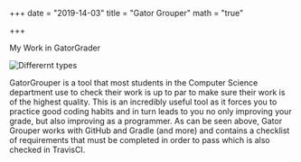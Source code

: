 +++
date = "2019-14-03"
title = "Gator Grouper"
math = "true"

+++

My Work in GatorGrader

![Differernt types](/images/gatorgrader.jpg)

GatorGrouper is a tool that most students in the Computer Science department use to check their work is up to par to make sure their work is of the highest quality. This is an incredibly useful tool as it forces you to practice good coding habits and in turn leads to you no only improving your grade, but also improving as a programmer. As can be seen above, Gator Grouper works with GitHub and Gradle (and more) and contains a checklist of requirements that must be completed in order to pass which is also checked in TravisCI.




<!-- # h1 Heading
## h2 Heading
### h3 Heading
#### h4 Heading
##### h5 Heading
###### h6 Heading


---

**This is bold text**

__This is bold text__

*This is italic text*

_This is italic text_

~~Deleted text~~

This is text with inline math $\sum_{n=1}^{\infty} 2^{-n} = 1$ and with math blocks:

$$
\sum_{n=1}^{\infty} 2^{-n} = 1
$$

| Heading | Another heading |
| :----:  | :-------------: |
|  text   |      text       |
|  text   |      text       |
|  text   |      text       |

> Block quotes are
> written like so.
>
> They can span multiple paragraphs,
> if you like.

Some text, and some `code` and then a nice plain [link with title](https://github.com/davidhampgonsalves/davidhampgonsalves.com-hugo "title text!").

and then

+ Create a list by starting a line with `+`, `-`, or `*`
+ Sub-lists are made by indenting 2 spaces:
  - Marker character change forces new list start:
    * Ac tristique libero volutpat at
+ Very easy!

vs.

1. Lorem ipsum dolor sit amet
2. Consectetur adipiscing elit
3. Integer molestie lorem at massa

## Code

Inline `code`

``` js
var foo = function (bar) {
  return bar++;
};

console.log(foo(5));
``` -->
